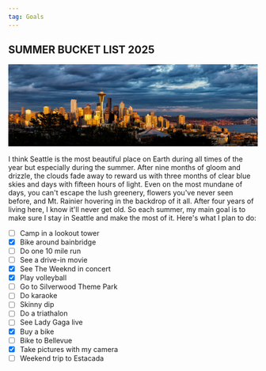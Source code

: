 ```yaml
---
tag: Goals
---
```


## SUMMER BUCKET LIST 2025

<img src="/pictures/summer2025.jpg"/>

I think Seattle is the most beautiful place on Earth during all times of the year but especially during the summer. After nine months of gloom and drizzle, the clouds fade away to reward us with three months of clear blue skies and days with fifteen hours of light. Even on the most mundane of days, you can't escape the lush greenery, flowers you've never seen before, and Mt. Rainier hovering in the backdrop of it all. After four years of living here, I know it'll never get old. So each summer, my main goal is to make sure I stay in Seattle and make the most of it. Here's what I plan to do: 

- [ ] Camp in a lookout tower
- [x] Bike around bainbridge
- [ ] Do one 10 mile run
- [ ] See a drive-in movie
- [x] See The Weeknd in concert
- [x] Play volleyball
- [ ] Go to Silverwood Theme Park
- [ ] Do karaoke
- [ ] Skinny dip
- [ ] Do a triathalon
- [ ] See Lady Gaga live
- [x] Buy a bike
- [ ] Bike to Bellevue
- [x] Take pictures with my camera
- [ ] Weekend trip to Estacada
